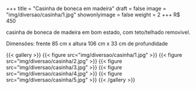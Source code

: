 +++
title = "Casinha de boneca em madeira"
draft = false
image = "img/diversao/casinha/1.jpg"
showonlyimage = false
weight = 2
+++
<span class="price">R$ 450</span>

<!--more-->

casinha de boneca de madeira em bom estado, com teto/telhado removivel. 

Dimensões: frente 85 cm x altura 106 cm x 33 cm de profundidade

{{< gallery >}}
{{< figure src="img/diversao/casinha/1.jpg" >}}
{{< figure src="img/diversao/casinha/2.jpg" >}}
{{< figure src="img/diversao/casinha/3.jpg" >}}
{{< figure src="img/diversao/casinha/4.jpg" >}}
{{< figure src="img/diversao/casinha/5.jpg" >}}
{{< /gallery >}}